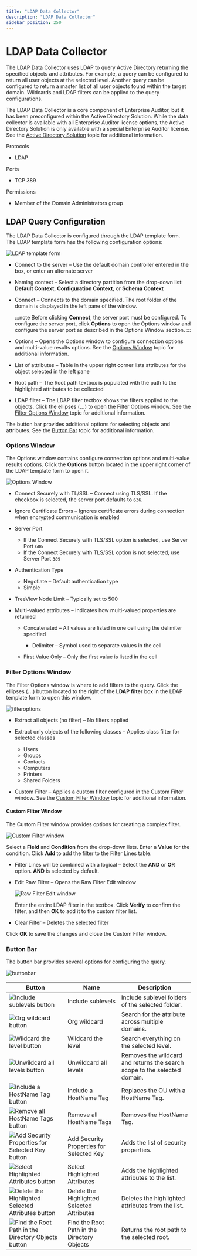 ```yaml
---
title: "LDAP Data Collector"
description: "LDAP Data Collector"
sidebar_position: 250
---
```


# LDAP Data Collector

The LDAP Data Collector uses LDAP to query Active Directory returning the specified objects and
attributes. For example, a query can be configured to return all user objects at the selected level.
Another query can be configured to return a master list of all user objects found within the target
domain. Wildcards and LDAP filters can be applied to the query configurations.

The LDAP Data Collector is a core component of Enterprise Auditor, but it has been preconfigured
within the Active Directory Solution. While the data collector is available with all Enterprise
Auditor license options, the Active Directory Solution is only available with a special Enterprise
Auditor license. See the
[Active Directory Solution](/docs/accessanalyzer/11.6/solutions/activedirectory/overview.md)
topic for additional information.

Protocols

- LDAP

Ports

- TCP 389

Permissions

- Member of the Domain Administrators group

## LDAP Query Configuration

The LDAP Data Collector is configured through the LDAP template form. The LDAP template form has the
following configuration options:

![LDAP template form](/img/product_docs/accessanalyzer/11.6/admin/datacollector/templateform.webp)

- Connect to the server – Use the default domain controller entered in the box, or enter an
  alternate server
- Naming context – Select a directory partition from the drop-down list: **Default Context**,
  **Configuration Context**, or **Schema Context**
- Connect – Connects to the domain specified. The root folder of the domain is displayed in the left
  pane of the window.

    :::note
    Before clicking **Connect**, the server port must be configured. To configure the
    server port, click **Options** to open the Options window and configure the server port as
    described in the Options Window section.
    :::


- Options – Opens the Options window to configure connection options and multi-value results
  options. See the [Options Window](#options-window) topic for additional information.
- List of attributes – Table in the upper right corner lists attributes for the object selected in
  the left pane
- Root path – The Root path textbox is populated with the path to the highlighted attributes to be
  collected
- LDAP filter – The LDAP filter textbox shows the filters applied to the objects. Click the ellipses
  (**…**) to open the Filter Options window. See the [Filter Options Window](#filter-options-window)
  topic for additional information.

The button bar provides additional options for selecting objects and attributes. See the
[Button Bar](#button-bar) topic for additional information.

### Options Window

The Options window contains configure connection options and multi-value results options. Click the
**Options** button located in the upper right corner of the LDAP template form to open it.

![Options Window](/img/product_docs/accessanalyzer/11.6/admin/datacollector/options.webp)

- Connect Securely with TL/SSL – Connect using TLS/SSL. If the checkbox is selected, the server port
  defaults to `636`.
- Ignore Certificate Errors – Ignores certificate errors during connection when encrypted
  communication is enabled
- Server Port

    - If the Connect Securely with TLS/SSL option is selected, use Server Port `686`
    - If the Connect Securely with TLS/SSL option is not selected, use Server Port `389`

- Authentication Type

    - Negotiate – Default authentication type
    - Simple

- TreeView Node Limit – Typically set to 500
- Multi-valued attributes – Indicates how multi-valued properties are returned

    - Concatenated – All values are listed in one cell using the delimiter specified

        - Delimiter – Symbol used to separate values in the cell

    - First Value Only – Only the first value is listed in the cell

### Filter Options Window

The Filter Options window is where to add filters to the query. Click the ellipses (**…**) button
located to the right of the **LDAP filter** box in the LDAP template form to open this window.

![filteroptions](/img/product_docs/accessanalyzer/11.6/admin/datacollector/filteroptions.webp)

- Extract all objects (no filter) – No filters applied
- Extract only objects of the following classes – Applies class filter for selected classes

    - Users
    - Groups
    - Contacts
    - Computers
    - Printers
    - Shared Folders

- Custom Filter – Applies a custom filter configured in the Custom Filter window. See the
  [Custom Filter Window](#custom-filter-window) topic for additional information.

#### Custom Filter Window

The Custom Filter window provides options for creating a complex filter.

![Custom Filter window](/img/product_docs/accessanalyzer/11.6/admin/datacollector/customfilter.webp)

Select a **Field** and **Condition** from the drop-down lists. Enter a **Value** for the condition.
Click **Add** to add the filter to the Filter Lines table.

- Filter Lines will be combined with a logical – Select the **AND** or **OR** option. **AND** is
  selected by default.
- Edit Raw Filter – Opens the Raw Filter Edit window

    ![Raw Filter Edit window](/img/product_docs/accessanalyzer/11.6/admin/datacollector/rawfilteredit.webp)

    Enter the entire LDAP filter in the textbox. Click **Verify** to confirm the filter, and then
    **OK** to add it to the custom filter list.

- Clear Filter – Deletes the selected filter

Click **OK** to save the changes and close the Custom Filter window.

### Button Bar

The button bar provides several options for configuring the query.

![buttonbar](/img/product_docs/accessanalyzer/11.6/admin/datacollector/buttonbar.webp)

| Button                                                                                                                                                         | Name                                        | Description                                                               |
| -------------------------------------------------------------------------------------------------------------------------------------------------------------- | ------------------------------------------- | ------------------------------------------------------------------------- |
| ![Include sublevels button](/img/product_docs/accessanalyzer/11.6/admin/datacollector/sublevels.webp)                                    | Include sublevels                           | Include sublevel folders of the selected folder.                          |
| ![Org wildcard button](/img/product_docs/accessanalyzer/11.6/admin/datacollector/orgwildcard.webp)                                       | Org wildcard                                | Search for the attribute across multiple domains.                         |
| ![Wildcard the level button](/img/product_docs/accessanalyzer/11.6/admin/datacollector/wildcard.webp)                                    | Wildcard the level                          | Search everything on the selected level.                                  |
| ![Unwildcard all levels button](/img/product_docs/accessanalyzer/11.6/admin/datacollector/unwildcard.webp)                               | Unwildcard all levels                       | Removes the wildcard and returns the search scope to the selected domain. |
| ![Include a HostName Tag button](/img/product_docs/accessanalyzer/11.6/admin/datacollector/includehostname.webp)                         | Include a HostName Tag                      | Replaces the OU with a HostName Tag.                                      |
| ![Remove all HostName Tags button](/img/product_docs/accessanalyzer/11.6/admin/datacollector/removehostname.webp)                        | Remove all HostName Tags                    | Removes the HostName Tag.                                                 |
| ![Add Security Properties for Selected Key button](/img/product_docs/accessanalyzer/11.6/admin/datacollector/addsecurityproperties.webp) | Add Security Properties for Selected Key    | Adds the list of security properties.                                     |
| ![Select Highlighted Attributes button](/img/product_docs/accessanalyzer/11.6/admin/datacollector/addattributes.webp)                    | Select Highlighted Attributes               | Adds the highlighted attributes to the list.                              |
| ![Delete the Highlighted Selected Attributes button](/img/product_docs/accessanalyzer/11.6/admin/datacollector/deleteattributes.webp)    | Delete the Highlighted Selected Attributes  | Deletes the highlighted attributes from the list.                         |
| ![Find the Root Path in the Directory Objects button](/img/product_docs/accessanalyzer/11.6/admin/datacollector/rootpath.webp)           | Find the Root Path in the Directory Objects | Returns the root path to the selected root.                               |
